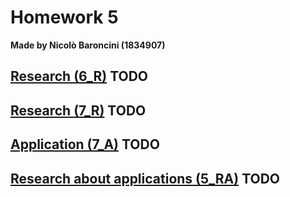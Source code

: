 # Homework 5
**Made by Nicolò Baroncini (1834907)**
## [Research (6_R)]() **TODO**
## [Research (7_R)](https://bynickes.github.io/StatisticsHomeworks/homework5/7_r) **TODO**
## [Application (7_A)]() **TODO**
## [Research about applications (5_RA)]() **TODO**
